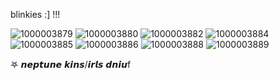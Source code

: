 blinkies :] !!!

![1000003879](https://github.com/user-attachments/assets/71c2771a-2119-47f7-9ee6-ab995026943a)
![1000003880](https://github.com/user-attachments/assets/b81442be-620d-436d-a40a-9ed584713233)
![1000003882](https://github.com/user-attachments/assets/9cdeff96-1a31-40b9-8465-10b45c5f5e54)
![1000003884](https://github.com/user-attachments/assets/f9e58411-2270-489f-b2dc-767a926fc731)
![1000003885](https://github.com/user-attachments/assets/0d7829ce-2a74-45e8-bc53-092760fcf348)
![1000003886](https://github.com/user-attachments/assets/1ea7bc02-eea4-47fa-8c64-b1522d3d0c29)
![1000003888](https://github.com/user-attachments/assets/fbf6eb02-fa99-4b27-84c4-928da26f448c)
![1000003889](https://github.com/user-attachments/assets/96bf5697-d542-4a2a-acb5-c00cb0658586)

𖤐  𝙣𝙚𝙥𝙩𝙪𝙣𝙚 𝙠𝙞𝙣𝙨/𝙞𝙧𝙡𝙨 𝙙𝙣𝙞𝙪f


